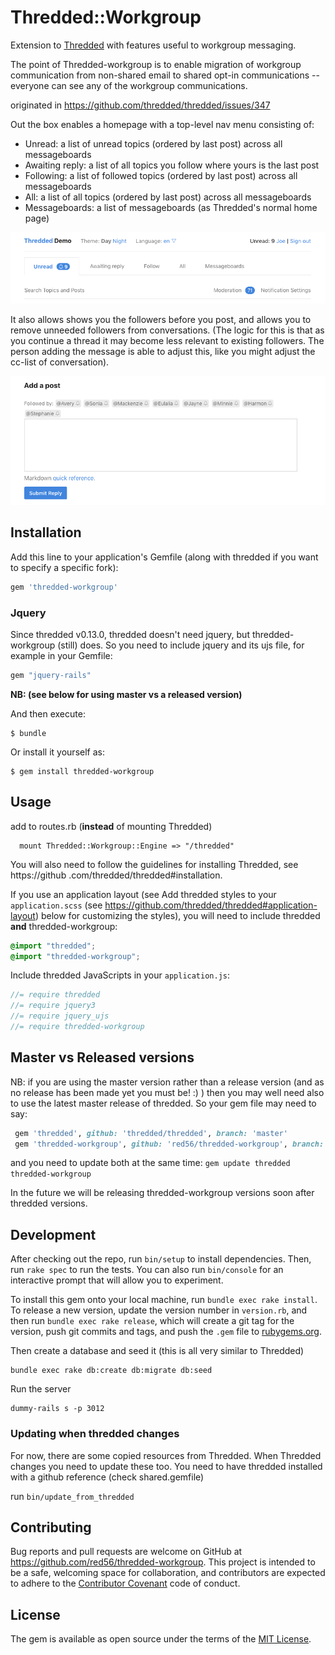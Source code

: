 # Thredded::Workgroup

Extension to [Thredded](http://github.com/thredded/thredded) with features useful to workgroup messaging.
 
The point of Thredded-workgroup is to enable migration of workgroup communication from non-shared email to shared opt-in communications -- everyone can see any of the workgroup communications.
     
originated in https://github.com/thredded/thredded/issues/347

Out the box enables a homepage with a top-level nav menu consisting of:

* Unread: a list of unread topics (ordered by last post) across all messageboards
* Awaiting reply: a list of all topics you follow where yours is the last post
* Following: a list of followed topics (ordered by last post) across all messageboards
* All: a list of all topics (ordered by last post) across all messageboards
* Messageboards: a list of messageboards (as Thredded's normal home page)

![Screenshot of navbar](docs/navbar.png)

It also allows shows you the followers before you post, and allows you to remove unneeded followers from conversations. (The logic for this is that as you continue a thread 
it may become less relevant to existing followers. The person adding the message is able to adjust this,
like you might adjust the cc-list of conversation).
     
![Screenshot of post form](docs/followers-above-post.png)

## Installation

Add this line to your application's Gemfile (along with thredded if you want to specify a specific fork):

```ruby
gem 'thredded-workgroup'
```

### Jquery 

Since thredded v0.13.0, thredded doesn't need jquery, but thredded-workgroup (still) does.
So you need to include jquery and its ujs file, for example in your Gemfile: 

```ruby
gem "jquery-rails"
```
 
__NB: (see below for using master vs a released version)__

And then execute:

    $ bundle

Or install it yourself as:

    $ gem install thredded-workgroup

## Usage

add to routes.rb (**instead** of mounting Thredded)

```
  mount Thredded::Workgroup::Engine => "/thredded"
```

You will also need to follow the guidelines for installing Thredded, see https://github
.com/thredded/thredded#installation.

If you use an application layout (see Add thredded styles to your `application.scss` (see https://github.com/thredded/thredded#application-layout) below for customizing the styles), you will need to  include thredded **and** thredded-workgroup:


```scss
@import "thredded";
@import "thredded-workgroup";
```

Include thredded JavaScripts in your `application.js`:

```js
//= require thredded
//= require jquery3  
//= require jquery_ujs  
//= require thredded-workgroup
```

## Master vs Released versions

NB: if you are using the master version rather than a release version
(and as no release has been made yet you must be! :) ) then you may well need
also to use the latest master release of thredded. So your gem file may need to say:

```ruby
 gem 'thredded', github: 'thredded/thredded', branch: 'master'
 gem 'thredded-workgroup', github: 'red56/thredded-workgroup', branch: 'master'
```

and you need to update both at the same time: `gem update thredded thredded-workgroup`

In the future we will be releasing thredded-workgroup versions soon after thredded versions.


## Development

After checking out the repo, run `bin/setup` to install dependencies. Then, run `rake spec` to run the tests. You can also run `bin/console` for an interactive prompt that will allow you to experiment.

To install this gem onto your local machine, run `bundle exec rake install`. To release a new version, update the version number in `version.rb`, and then run `bundle exec rake release`, which will create a git tag for the version, push git commits and tags, and push the `.gem` file to [rubygems.org](https://rubygems.org).

Then create a database and seed it (this is all very similar to Thredded)

```
bundle exec rake db:create db:migrate db:seed
```

Run the server

```
dummy-rails s -p 3012
```

### Updating when thredded changes

For now, there are some copied resources from Thredded. When Thredded changes you need to update these too.
You need to have thredded installed with a github reference (check shared.gemfile)

run `bin/update_from_thredded`

## Contributing

Bug reports and pull requests are welcome on GitHub at https://github.com/red56/thredded-workgroup. This project is intended to be a safe, welcoming space for collaboration, and contributors are expected to adhere to the [Contributor Covenant](http://contributor-covenant.org) code of conduct.


## License

The gem is available as open source under the terms of the [MIT License](http://opensource.org/licenses/MIT).

